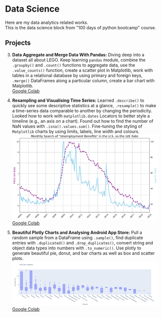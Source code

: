 # Data Science

Here are my data analytics related works.\
This is the data science block from "100 days of python bootcamp" course.

## Projects
3. **Data Aggregate and Merge Data With Pandas:** Diving deep into a dataset all about LEGO. Keep learning `pandas` module, combine the `.groupby()` and `.count()` functions to aggregate data, use the `.value_counts()` function, create a scatter plot in Matplotlib, work with tables in a relational database by using primary and foreign keys, `.merge()` DataFrames along a particular column, create a bar chart with Matplotlib.\
[Google Colab](https://drive.google.com/file/d/1ZVT9KstPPsCWI6Y9OcDD8YaoKn8v_Xyg/view?usp=sharing)

4. **Resampling and Visualising Time Series:** Learned `.describe()` to quickly see some descriptive statistics at a glance, `.resample()` to make a time-series data comparable to another by changing the periodicity. Looked how to work with `matplotlib.dates` Locators to better style a timeline (e.g., an axis on a chart). Found out how to find the number of NaN values with `.isna().values.sum()`. Fine-tuning the styling of `Matplotlib` charts by using limits, labels, line width and colours.\
![day-75](./img/4.png)\
[Google Colab](https://drive.google.com/file/d/1s83Us10ozZxhwaYB2okfr5p0etMt6f3G/view?usp=sharing)

5. **Beautiful Plotly Charts and Analysing Android App Store:** Pull a random sample from a DataFrame using `.sample()`, find duplicate entries with `.duplicated()` and `.drop_duplicates()`, convert string and object data types into numbers with `.to_numeric()`. Use plotly to generate beautiful pie, donut, and bar charts as well as box and scatter plots.\
![day-76](./img/5.png)\
[Google Colab](https://drive.google.com/file/d/1jyYRfTStSZg58NeSJd3NWqEoNbb1TaRb/view?usp=sharing)
